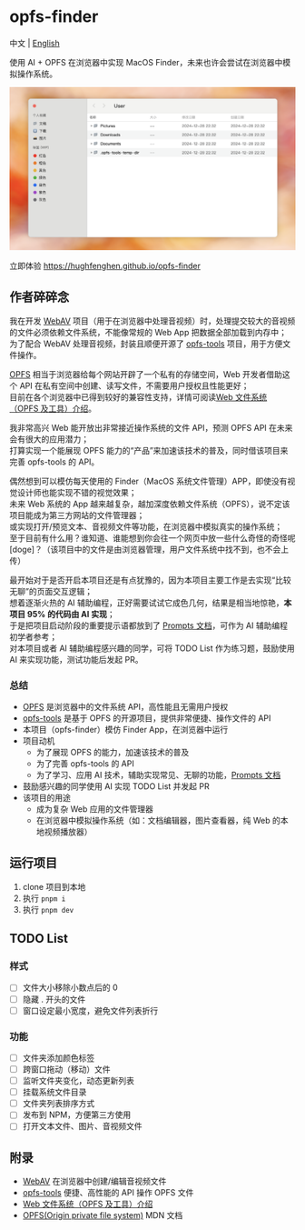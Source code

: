 # opfs-finder

中文 | [English](./README_US.md)

使用 AI + OPFS 在浏览器中实现 MacOS Finder，未来也许会尝试在浏览器中模拟操作系统。

![preview img](./preview.png)

立即体验 <https://hughfenghen.github.io/opfs-finder>

## 作者碎碎念

我在开发 [WebAV][1] 项目（用于在浏览器中处理音视频）时，处理提交较大的音视频的文件必须依赖文件系统，不能像常规的 Web App 把数据全部加载到内存中；  
为了配合 WebAV 处理音视频，封装且顺便开源了 [opfs-tools][2] 项目，用于方便文件操作。

[OPFS][4] 相当于浏览器给每个网站开辟了一个私有的存储空间，Web 开发者借助这个 API 在私有空间中创建、读写文件，不需要用户授权且性能更好；  
目前在各个浏览器中已得到较好的兼容性支持，详情可阅读[Web 文件系统（OPFS 及工具）介绍][3]。

我非常高兴 Web 能开放出非常接近操作系统的文件 API，预测 OPFS API 在未来会有很大的应用潜力；  
打算实现一个能展现 OPFS 能力的“产品”来加速该技术的普及，同时借该项目来完善 opfs-tools 的 API。

偶然想到可以模仿每天使用的 Finder（MacOS 系统文件管理）APP，即使没有视觉设计师也能实现不错的视觉效果；  
未来 Web 系统的 App 越来越复杂，越加深度依赖文件系统（OPFS），说不定该项目能成为第三方网站的文件管理器；  
或实现打开/预览文本、音视频文件等功能，在浏览器中模拟真实的操作系统；  
至于目前有什么用？谁知道、谁能想到你会往一个网页中放一些什么奇怪的奇怪呢[doge]？（该项目中的文件是由浏览器管理，用户文件系统中找不到，也不会上传）

最开始对于是否开启本项目还是有点犹豫的，因为本项目主要工作是去实现“比较无聊”的页面交互逻辑；  
想着逐渐火热的 AI 辅助编程，正好需要试试它成色几何，结果是相当地惊艳，**本项目 95% 的代码由 AI 实现**；  
于是把项目启动阶段的重要提示语都放到了 [Prompts 文档](./prompts.md)，可作为 AI 辅助编程初学者参考；  
对本项目或者 AI 辅助编程感兴趣的同学，可将 TODO List 作为练习题，鼓励使用 AI 来实现功能，测试功能后发起 PR。

### 总结

- [OPFS][4] 是浏览器中的文件系统 API，高性能且无需用户授权
- [opfs-tools][2] 是基于 OPFS 的开源项目，提供非常便捷、操作文件的 API
- 本项目（opfs-finder）模仿 Finder App，在浏览器中运行
- 项目动机
  - 为了展现 OPFS 的能力，加速该技术的普及
  - 为了完善 opfs-tools 的 API
  - 为了学习、应用 AI 技术，辅助实现常见、无聊的功能，[Prompts 文档](./prompts.md)
- 鼓励感兴趣的同学使用 AI 实现 TODO List 并发起 PR
- 该项目的用途
  - 成为复杂 Web 应用的文件管理器
  - 在浏览器中模拟操作系统（如：文档编辑器，图片查看器，纯 Web 的本地视频播放器）

## 运行项目

1. clone 项目到本地
2. 执行 `pnpm i`
3. 执行 `pnpm dev`

## TODO List

### 样式

- [ ] 文件大小移除小数点后的 0
- [ ] 隐藏 . 开头的文件
- [ ] 窗口设定最小宽度，避免文件列表折行

### 功能

- [ ] 文件夹添加颜色标签
- [ ] 跨窗口拖动（移动）文件
- [ ] 监听文件夹变化，动态更新列表
- [ ] 挂载系统文件目录
- [ ] 文件夹列表排序方式
- [ ] 发布到 NPM，方便第三方使用
- [ ] 打开文本文件、图片、音视频文件

## 附录

- [WebAV][1] 在浏览器中创建/编辑音视频文件
- [opfs-tools][2] 便捷、高性能的 API 操作 OPFS 文件
- [Web 文件系统（OPFS 及工具）介绍][3]
- [OPFS(Origin private file system)][4] MDN 文档

[1]: https://github.com/bilibili/WebAV
[2]: https://github.com/hughfenghen/opfs-tools
[3]: https://hughfenghen.github.io/posts/2024/03/14/web-storage-and-opfs/
[4]: https://developer.mozilla.org/zh-CN/docs/Web/API/File_System_API/Origin_private_file_system
